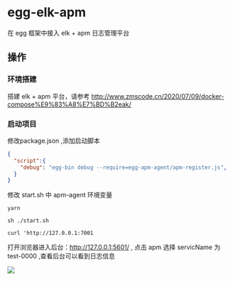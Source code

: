# egg-elk-apm

在 egg 框架中接入 elk + apm 日志管理平台


## 操作

### 环境搭建
搭建 elk + apm 平台，请参考 http://www.zmscode.cn/2020/07/09/docker-compose%E9%83%A8%E7%BD%B2eak/

### 启动项目
修改package.json ,添加启动脚本
```json
{
  "script":{
    "debug": "egg-bin debug --require=egg-apm-agent/apm-register.js",
  }
}
```

修改 start.sh 中 apm-agent 环境变量

```shell
yarn 

sh ./start.sh

curl 'http://127.0.0.1:7001
```

打开浏览器进入后台：http://127.0.0.1:5601/ , 点击 apm 选择 servicName 为 test-0000 ,查看后台可以看到日志信息

![](https://i.imgur.com/rJDrwhy.png)